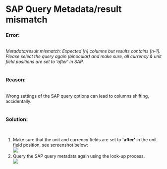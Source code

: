 # SAP Query Metadata/result mismatch

<!--html--><h3 style="">Error:</h3><div style=""><br>
</div>
<div style=""><i>Metadata/result mismatch: Expected [n] columns but results contains [n-1].&nbsp;</i></div><div style=""><i>Please select the query again (binocular) and make sure, all currency &amp; unit field positions are set to 'after' in SAP.</i><br></div>
<div style=""><br>
</div><h3 style="">Reason:</h3><div style=""><br>
</div>
<div style="">Wrong settings of the SAP query options can lead to columns shifting, accidentally.</div>
<div style=""><br>
</div><h3 style="">Solution:</h3><div style=""><br>
</div>
<div style=""><ol style=""><li style="">Make sure that the unit and currency fields are set to <b>'after'</b> in the unit field position, see screenshot below:<br><img src="/helpdesk/File/Get/88462" class="resizable"><br></li><li style="">Query the SAP query metadata again using the look-up process.<br><img src="/helpdesk/File/Get/88461" class="resizable"><br></li></ol></div>